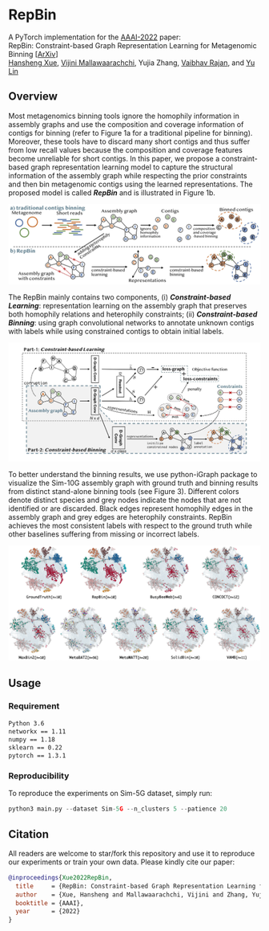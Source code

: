 # RepBin
A PyTorch implementation for the [AAAI-2022](https://aaai.org/Conferences/AAAI-22/) paper:<br>
RepBin: Constraint-based Graph Representation Learning for Metagenomic Binning [[ArXiv](https://arxiv.org/abs/2112.11696)]<br>
[Hansheng Xue](https://xuehansheng.github.io/), [Vijini Mallawaarachchi](https://vijinimallawaarachchi.com/), Yujia Zhang, [Vaibhav Rajan](https://sites.google.com/view/vaibhavrajan/), and [Yu Lin](http://users.cecs.anu.edu.au/~u1024708/)

## Overview
Most metagenomics binning tools ignore the homophily information in assembly graphs and use the composition and coverage information of contigs for binning (refer to Figure 1a for a traditional pipeline for binning). Moreover, these tools have to discard many short contigs and thus suffer from low recall values because the composition and coverage features become unreliable for short contigs. In this paper, we propose a constraint-based graph representation learning model to capture the structural information of the assembly graph while respecting the prior constraints and then bin metagenomic contigs using the learned representations. The proposed model is called ***RepBin*** and is illustrated in Figure 1b.

<p align="center">
  <img src="pipeline.jpg" width="650" title="The pipeline of traditional metagenomic contigs binning and our proposed method, RepBin.">
</p>

The RepBin mainly contains two components, (i) ***Constraint-based Learning***: representation learning on the assembly graph that preserves both homophily relations and heterophily constraints; (ii) ***Constraint-based Binning***: using graph convolutional networks to annotate unknown contigs with labels while using constrained contigs to obtain initial labels.

<p align="center">
  <img src="RepBin.jpg" width="750" title="The framework of our proposed RepBin model.">
</p>

To better understand the binning results, we use python-iGraph package to visualize the Sim-10G assembly graph with ground truth and binning results from distinct stand-alone binning tools (see Figure 3). Different colors denote distinct species and grey nodes indicate the nodes that are not identified or are discarded. Black edges represent homophily edges in the assembly graph and grey edges are heterophily constraints. RepBin achieves the most consistent labels with respect to the ground truth while other baselines suffering from missing or incorrect labels.

<p align="center">
  <img src="visualization.jpg" width="750" title="Visualization of the Sim-10G assembly graph with ground truth and different binning results.">
</p>


## Usage
### Requirement
```
Python 3.6
networkx == 1.11
numpy == 1.18
sklearn == 0.22
pytorch == 1.3.1
```
### Reproducibility
To reproduce the experiments on Sim-5G dataset, simply run:
```python
python3 main.py --dataset Sim-5G --n_clusters 5 --patience 20
```

## Citation
All readers are welcome to star/fork this repository and use it to reproduce our experiments or train your own data. Please kindly cite our paper:
```bibtex
@inproceedings{Xue2022RepBin,
  title     = {RepBin: Constraint-based Graph Representation Learning for Metagenomic Binning},
  author    = {Xue, Hansheng and Mallawaarachchi, Vijini and Zhang, Yujia and Rajan, Vaibhav and Lin, Yu},
  booktitle = {AAAI},
  year      = {2022}
}
```